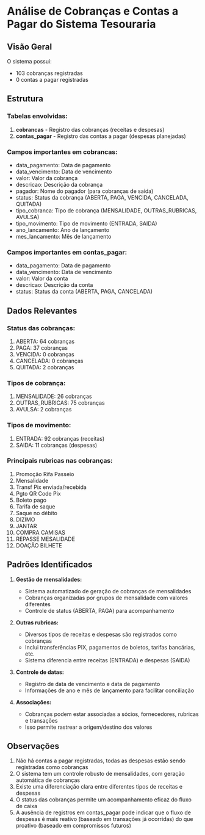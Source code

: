 # Análise de Cobranças e Contas a Pagar do Sistema Tesouraria

## Visão Geral

O sistema possui:
- 103 cobranças registradas
- 0 contas a pagar registradas

## Estrutura

### Tabelas envolvidas:
1. **cobrancas** - Registro das cobranças (receitas e despesas)
2. **contas_pagar** - Registro das contas a pagar (despesas planejadas)

### Campos importantes em cobrancas:
- data_pagamento: Data de pagamento
- data_vencimento: Data de vencimento
- valor: Valor da cobrança
- descricao: Descrição da cobrança
- pagador: Nome do pagador (para cobranças de saída)
- status: Status da cobrança (ABERTA, PAGA, VENCIDA, CANCELADA, QUITADA)
- tipo_cobranca: Tipo de cobrança (MENSALIDADE, OUTRAS_RUBRICAS, AVULSA)
- tipo_movimento: Tipo de movimento (ENTRADA, SAIDA)
- ano_lancamento: Ano de lançamento
- mes_lancamento: Mês de lançamento

### Campos importantes em contas_pagar:
- data_pagamento: Data de pagamento
- data_vencimento: Data de vencimento
- valor: Valor da conta
- descricao: Descrição da conta
- status: Status da conta (ABERTA, PAGA, CANCELADA)

## Dados Relevantes

### Status das cobranças:
1. ABERTA: 64 cobranças
2. PAGA: 37 cobranças
3. VENCIDA: 0 cobranças
4. CANCELADA: 0 cobranças
5. QUITADA: 2 cobranças

### Tipos de cobrança:
1. MENSALIDADE: 26 cobranças
2. OUTRAS_RUBRICAS: 75 cobranças
3. AVULSA: 2 cobranças

### Tipos de movimento:
1. ENTRADA: 92 cobranças (receitas)
2. SAIDA: 11 cobranças (despesas)

### Principais rubricas nas cobranças:
1. Promoção Rifa Passeio
2. Mensalidade
3. Transf Pix enviada/recebida
4. Pgto QR Code Pix
5. Boleto pago
6. Tarifa de saque
7. Saque no débito
8. DIZIMO
9. JANTAR
10. COMPRA CAMISAS
11. REPASSE MESALIDADE
12. DOAÇÃO BILHETE

## Padrões Identificados

1. **Gestão de mensalidades:**
   - Sistema automatizado de geração de cobranças de mensalidades
   - Cobranças organizadas por grupos de mensalidade com valores diferentes
   - Controle de status (ABERTA, PAGA) para acompanhamento

2. **Outras rubricas:**
   - Diversos tipos de receitas e despesas são registrados como cobranças
   - Inclui transferências PIX, pagamentos de boletos, tarifas bancárias, etc.
   - Sistema diferencia entre receitas (ENTRADA) e despesas (SAIDA)

3. **Controle de datas:**
   - Registro de data de vencimento e data de pagamento
   - Informações de ano e mês de lançamento para facilitar conciliação

4. **Associações:**
   - Cobranças podem estar associadas a sócios, fornecedores, rubricas e transações
   - Isso permite rastrear a origem/destino dos valores

## Observações

1. Não há contas a pagar registradas, todas as despesas estão sendo registradas como cobranças
2. O sistema tem um controle robusto de mensalidades, com geração automática de cobranças
3. Existe uma diferenciação clara entre diferentes tipos de receitas e despesas
4. O status das cobranças permite um acompanhamento eficaz do fluxo de caixa
5. A ausência de registros em contas_pagar pode indicar que o fluxo de despesas é mais reativo (baseado em transações já ocorridas) do que proativo (baseado em compromissos futuros)